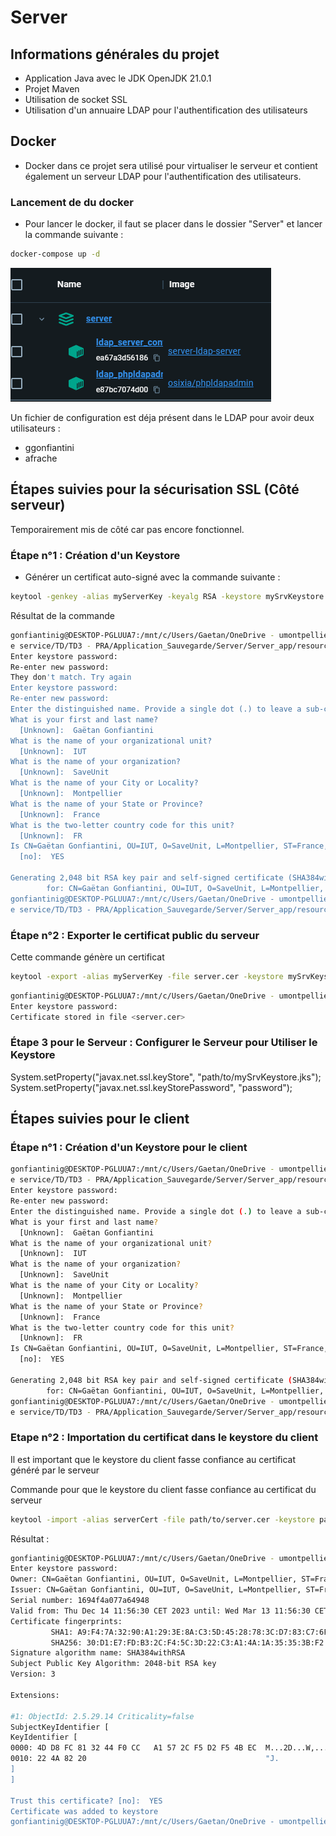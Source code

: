 # Server

## Informations générales du projet

- Application Java avec le JDK OpenJDK 21.0.1
- Projet Maven
- Utilisation de socket SSL
- Utilisation d'un annuaire LDAP pour l'authentification des utilisateurs

## Docker

- Docker dans ce projet sera utilisé pour virtualiser le serveur et contient
également un serveur LDAP pour l'authentification des utilisateurs.

### Lancement de du docker 

- Pour lancer le docker, il faut se placer dans le dossier "Server" et lancer la commande suivante :

```bash
docker-compose up -d
```


![dockerlancement.png](imgREADME%2Fdockerlancement.png)

Un fichier de configuration est déja présent dans le LDAP pour avoir deux utilisateurs :

- ggonfiantini
- afrache









## Étapes suivies pour la sécurisation SSL (Côté serveur)

Temporairement mis de côté car pas encore fonctionnel.

### Étape n°1 : Création d'un Keystore

- Générer un certificat auto-signé avec la commande suivante :

```bash
keytool -genkey -alias myServerKey -keyalg RSA -keystore mySrvKeystore.jks -keysize 2048
```

Résultat de la commande

```bash
gonfiantinig@DESKTOP-PGLUUA7:/mnt/c/Users/Gaetan/OneDrive - umontpellier.fr/Cours IUT 3ème année/Semestre 5/Contuinité d
e service/TD/TD3 - PRA/Application_Sauvegarde/Server/Server_app/resources/SSL/Serveur$ keytool -genkey -alias myServerKey -keyalg RSA -keystore mySrvKeystore.jks -keysize 2048
Enter keystore password:
Re-enter new password:
They don't match. Try again
Enter keystore password:
Re-enter new password:
Enter the distinguished name. Provide a single dot (.) to leave a sub-component empty or press ENTER to use the default value in braces.
What is your first and last name?
  [Unknown]:  Gaëtan Gonfiantini
What is the name of your organizational unit?
  [Unknown]:  IUT
What is the name of your organization?
  [Unknown]:  SaveUnit
What is the name of your City or Locality?
  [Unknown]:  Montpellier
What is the name of your State or Province?
  [Unknown]:  France
What is the two-letter country code for this unit?
  [Unknown]:  FR
Is CN=Gaëtan Gonfiantini, OU=IUT, O=SaveUnit, L=Montpellier, ST=France, C=FR correct?
  [no]:  YES

Generating 2,048 bit RSA key pair and self-signed certificate (SHA384withRSA) with a validity of 90 days
        for: CN=Gaëtan Gonfiantini, OU=IUT, O=SaveUnit, L=Montpellier, ST=France, C=FR
gonfiantinig@DESKTOP-PGLUUA7:/mnt/c/Users/Gaetan/OneDrive - umontpellier.fr/Cours IUT 3ème année/Semestre 5/Contuinité d
e service/TD/TD3 - PRA/Application_Sauvegarde/Server/Server_app/resources/SSL/Serveur$
```

### Étape n°2 : Exporter le certificat public du serveur

Cette commande génère un certificat

```bash
keytool -export -alias myServerKey -file server.cer -keystore mySrvKeystore.jks
```

```bash
gonfiantinig@DESKTOP-PGLUUA7:/mnt/c/Users/Gaetan/OneDrive - umontpellier.fr/Cours IUT 3ème année/Semestre 5/Contuinité de service/TD/TD3 - PRA/Application_Sauvegarde/Server/Server_app/resources/SSL/Serveur$ keytool -export -alias myServerKey -file server.cer -keystore mySrvKeystore.jks
Enter keystore password:
Certificate stored in file <server.cer>
```

### Étape 3 pour le Serveur : Configurer le Serveur pour Utiliser le Keystore

 System.setProperty("javax.net.ssl.keyStore", "path/to/mySrvKeystore.jks");
 System.setProperty("javax.net.ssl.keyStorePassword", "password");

## Étapes suivies pour le client

### Étape n°1 : Création d'un Keystore pour le client 

```bash
gonfiantinig@DESKTOP-PGLUUA7:/mnt/c/Users/Gaetan/OneDrive - umontpellier.fr/Cours IUT 3ème année/Semestre 5/Contuinité d
e service/TD/TD3 - PRA/Application_Sauvegarde/Server/Server_app/resources/SSL/Client$ keytool -genkey -alias clientKey -keyalg RSA -keystore myClientKeystore.jks -keysize 2048
Enter keystore password:
Re-enter new password:
Enter the distinguished name. Provide a single dot (.) to leave a sub-component empty or press ENTER to use the default value in braces.
What is your first and last name?
  [Unknown]:  Gaëtan Gonfiantini
What is the name of your organizational unit?
  [Unknown]:  IUT
What is the name of your organization?
  [Unknown]:  SaveUnit
What is the name of your City or Locality?
  [Unknown]:  Montpellier
What is the name of your State or Province?
  [Unknown]:  France
What is the two-letter country code for this unit?
  [Unknown]:  FR
Is CN=Gaëtan Gonfiantini, OU=IUT, O=SaveUnit, L=Montpellier, ST=France, C=FR correct?
  [no]:  YES

Generating 2,048 bit RSA key pair and self-signed certificate (SHA384withRSA) with a validity of 90 days
        for: CN=Gaëtan Gonfiantini, OU=IUT, O=SaveUnit, L=Montpellier, ST=France, C=FR
gonfiantinig@DESKTOP-PGLUUA7:/mnt/c/Users/Gaetan/OneDrive - umontpellier.fr/Cours IUT 3ème année/Semestre 5/Contuinité d
e service/TD/TD3 - PRA/Application_Sauvegarde/Server/Server_app/resources/SSL/Client$
```



### Etape n°2 : Importation du certificat dans le keystore du client

Il est important que le keystore du client fasse confiance au certificat généré par le serveur

Commande pour que le keystore du client fasse confiance au certificat du serveur
```bash
keytool -import -alias serverCert -file path/to/server.cer -keystore path/to/clientKeystore.jks
```
Résultat :

```bash
gonfiantinig@DESKTOP-PGLUUA7:/mnt/c/Users/Gaetan/OneDrive - umontpellier.fr/Cours IUT 3ème année/Semestre 5/Contuinité de service/TD/TD3 - PRA/Application_Sauvegarde/Server/Server_app/resources/SSL/Client$ keytool -import -alias serverCert -file server.cer -keystore myClientKeystore.jks
Enter keystore password:
Owner: CN=Gaëtan Gonfiantini, OU=IUT, O=SaveUnit, L=Montpellier, ST=France, C=FR
Issuer: CN=Gaëtan Gonfiantini, OU=IUT, O=SaveUnit, L=Montpellier, ST=France, C=FR
Serial number: 1694f4a077a64948
Valid from: Thu Dec 14 11:56:30 CET 2023 until: Wed Mar 13 11:56:30 CET 2024
Certificate fingerprints:
         SHA1: A9:F4:7A:32:90:A1:29:3E:8A:C3:5D:45:28:78:3C:D7:83:C7:6F:BE
         SHA256: 30:D1:E7:FD:B3:2C:F4:5C:3D:22:C3:A1:4A:1A:35:35:3B:F2:2C:53:00:18:D4:7A:04:B7:8B:F7:41:23:3E:4E
Signature algorithm name: SHA384withRSA
Subject Public Key Algorithm: 2048-bit RSA key
Version: 3

Extensions:

#1: ObjectId: 2.5.29.14 Criticality=false
SubjectKeyIdentifier [
KeyIdentifier [
0000: 4D D8 FC 81 32 44 F0 CC   A1 57 2C F5 D2 F5 4B EC  M...2D...W,...K.
0010: 22 4A 82 20                                        "J.
]
]

Trust this certificate? [no]:  YES
Certificate was added to keystore
gonfiantinig@DESKTOP-PGLUUA7:/mnt/c/Users/Gaetan/OneDrive - umontpellier.fr/Cours IUT 3ème année/Semestre 5/Contuinité de service/TD/TD3 - PRA/Application_Sauvegarde/Server/Server_app/resources/SSL/Client$
```




